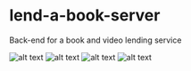 # lend-a-book-server
Back-end for a book and video lending service

![ alt text ](https://img.shields.io/badge/Node.js-339933?style=for-the-badge&logo=nodedotjs&logoColor=white)
![ alt text ](https://img.shields.io/badge/MySQL-005C84?style=for-the-badge&logo=mysql&logoColor=white)
![ alt text ](https://img.shields.io/badge/Sequelize-52B0E7?style=for-the-badge&logo=Sequelize&logoColor=white)
![ alt text ](https://img.shields.io/badge/MongoDB-4EA94B?style=for-the-badge&logo=mongodb&logoColor=white)

